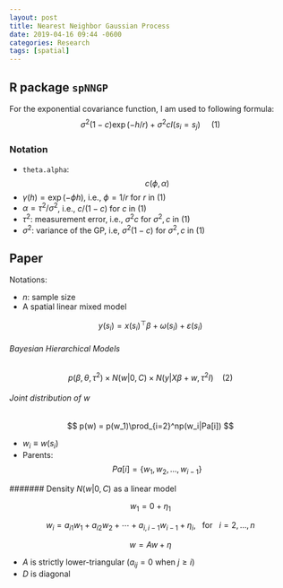 ```yaml
---
layout: post
title: Nearest Neighbor Gaussian Process
date: 2019-04-16 09:44 -0600
categories: Research
tags: [spatial]
---
```


## R package `spNNGP`

For the exponential covariance function, I am used to following formula:
$$
\sigma^2(1-c)\exp(-h/r) + \sigma^2cI(s_i=s_j) ~~~~~ (1)
$$

### Notation
- `theta.alpha`: $$c(\phi,\alpha)$$
- $\gamma(h) = \exp(-\phi h)$, i.e., $\phi = 1/r$ for $r$ in (1)
- $\alpha = \tau^2 / \sigma^2$, i.e., $c/(1-c)$ for $c$ in (1)
- $\tau^2$: measurement error, i.e., $\sigma^2c$ for $\sigma^2,c$ in (1)
- $\sigma^2$: variance of the GP, i.e, $\sigma^2(1-c)$ for $\sigma^2,c$ in (1)


## Paper


Notations:
- $n$: sample size
- A spatial linear mixed model

$$
y(s_i) = x(s_i)^{\top} \beta + \omega(s_i) + \varepsilon(s_i)
$$

###### Bayesian Hierarchical Models

$$
p(\beta,\theta,\tau^2) \times N(w|0,C) \times N(y|X\beta+w,\tau^2I) ~~~~ (2)
$$

###### Joint distribution of $w$

$$
p(w) = p(w_1)\prod_{i=2}^np(w_i|Pa[i])
$$

- $w_i\equiv w(s_i)$
- Parents: $$Pa[i]=\{w_1,w_2,\ldots,w_{i-1}\}$$

####### Density $N(w|0,C)$ as a linear model

$$
w_1 = 0 + \eta_1
$$

$$
w_i = a_{i1}w_1 + a_{i2}w_2 + \cdots + a_{i,i-1}w_{i-1} + \eta_i, ~~~ \text{for}~~~ i = 2,\ldots,n
$$

$$
w = Aw + \eta
$$

- $A$ is strictly lower-triangular ($a_{ij}=0$ when $j\geq i$)
- $D$ is diagonal

